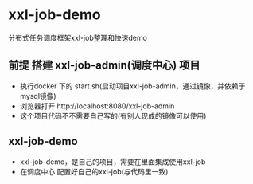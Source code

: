 # xxl-job-demo

分布式任务调度框架xxl-job整理和快速demo

## 前提 搭建 xxl-job-admin(调度中心) 项目

  - 执行docker 下的 start.sh(启动项目xxl-job-admin，通过镜像，并依赖于 mysql镜像)
  - 浏览器打开 http://localhost:8080/xxl-job-admin
  - 这个项目代码不不需要自己写的(有别人现成的镜像可以使用)

## xxl-job-demo

  - xxl-job-demo，是自己的项目，需要在里面集成使用xxl-job
  - 在调度中心 配置好自己的xxl-job(与代码里一致)
  

 